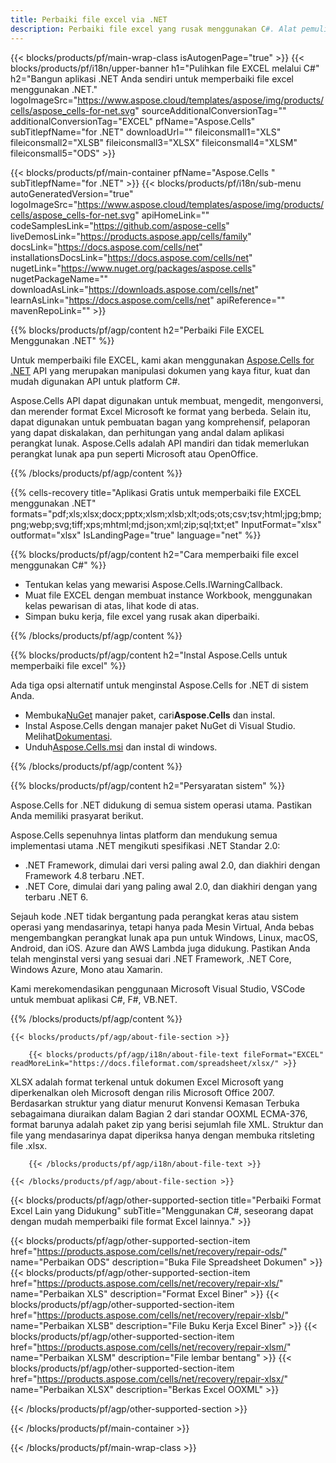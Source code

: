 ```yaml
---
title: Perbaiki file excel via .NET
description: Perbaiki file excel yang rusak menggunakan C#. Alat pemulihan untuk memperbaiki file excel yang rusak dalam aplikasi .NET.
---
```

{{< blocks/products/pf/main-wrap-class isAutogenPage="true" >}}
{{< blocks/products/pf/i18n/upper-banner h1="Pulihkan file EXCEL melalui C#" h2="Bangun aplikasi .NET Anda sendiri untuk memperbaiki file excel menggunakan .NET." logoImageSrc="https://www.aspose.cloud/templates/aspose/img/products/cells/aspose_cells-for-net.svg" sourceAdditionalConversionTag="" additionalConversionTag="EXCEL" pfName="Aspose.Cells" subTitlepfName="for .NET" downloadUrl="" fileiconsmall1="XLS" fileiconsmall2="XLSB" fileiconsmall3="XLSX" fileiconsmall4="XLSM" fileiconsmall5="ODS" >}}

{{< blocks/products/pf/main-container pfName="Aspose.Cells " subTitlepfName="for .NET" >}}
{{< blocks/products/pf/i18n/sub-menu autoGeneratedVersion="true" logoImageSrc="https://www.aspose.cloud/templates/aspose/img/products/cells/aspose_cells-for-net.svg" apiHomeLink="" codeSamplesLink="https://github.com/aspose-cells" liveDemosLink="https://products.aspose.app/cells/family" docsLink="https://docs.aspose.com/cells/net" installationsDocsLink="https://docs.aspose.com/cells/net" nugetLink="https://www.nuget.org/packages/aspose.cells" nugetPackageName="" downloadAsLink="https://downloads.aspose.com/cells/net" learnAsLink="https://docs.aspose.com/cells/net" apiReference="" mavenRepoLink="" >}}

{{% blocks/products/pf/agp/content h2="Perbaiki File EXCEL Menggunakan .NET" %}}

 Untuk memperbaiki file EXCEL, kami akan menggunakan
 [Aspose.Cells for .NET](https://products.aspose.com/cells/net) 
 API yang merupakan manipulasi dokumen yang kaya fitur, kuat dan mudah digunakan API untuk platform C#.
 
 Aspose.Cells API dapat digunakan untuk membuat, mengedit, mengonversi, dan merender format Excel Microsoft ke format yang berbeda. Selain itu, dapat digunakan untuk pembuatan bagan yang komprehensif, pelaporan yang dapat diskalakan, dan perhitungan yang andal dalam aplikasi perangkat lunak. Aspose.Cells adalah API mandiri dan tidak memerlukan perangkat lunak apa pun seperti Microsoft atau OpenOffice.

{{% /blocks/products/pf/agp/content %}}

{{% cells-recovery title="Aplikasi Gratis untuk memperbaiki file EXCEL menggunakan .NET" formats="pdf;xls;xlsx;docx;pptx;xlsm;xlsb;xlt;ods;ots;csv;tsv;html;jpg;bmp;png;webp;svg;tiff;xps;mhtml;md;json;xml;zip;sql;txt;et" InputFormat="xlsx" outformat="xlsx" IsLandingPage="true" language="net" %}}

{{% blocks/products/pf/agp/content h2="Cara memperbaiki file excel menggunakan C#" %}}

+ Tentukan kelas yang mewarisi Aspose.Cells.IWarningCallback.
+ Muat file EXCEL dengan membuat instance Workbook, menggunakan kelas pewarisan di atas, lihat kode di atas.
+ Simpan buku kerja, file excel yang rusak akan diperbaiki.

{{% /blocks/products/pf/agp/content %}}


{{% blocks/products/pf/agp/content h2="Instal Aspose.Cells untuk memperbaiki file excel" %}}

Ada tiga opsi alternatif untuk menginstal Aspose.Cells for .NET di sistem Anda.
-  Membuka[NuGet](https://www.nuget.org/packages/aspose.cells) manajer paket, cari**Aspose.Cells** dan instal.
-  Instal Aspose.Cells dengan manajer paket NuGet di Visual Studio. Melihat[Dokumentasi](https://docs.aspose.com/cells/net/getting-started/#install-asposecells-through-nuget). 
-  Unduh[Aspose.Cells.msi](https://releases.aspose.com/cells/net/) dan instal di windows.

{{% /blocks/products/pf/agp/content %}}

    
{{% blocks/products/pf/agp/content h2="Persyaratan sistem" %}}

 Aspose.Cells for .NET didukung di semua sistem operasi utama. Pastikan Anda memiliki prasyarat berikut.
 
Aspose.Cells sepenuhnya lintas platform dan mendukung semua implementasi utama .NET mengikuti spesifikasi .NET Standar 2.0:
-  .NET Framework, dimulai dari versi paling awal 2.0, dan diakhiri dengan Framework 4.8 terbaru .NET.
-  .NET Core, dimulai dari yang paling awal 2.0, dan diakhiri dengan yang terbaru .NET 6.

Sejauh kode .NET tidak bergantung pada perangkat keras atau sistem operasi yang mendasarinya, tetapi hanya pada Mesin Virtual, Anda bebas mengembangkan perangkat lunak apa pun untuk Windows, Linux, macOS, Android, dan iOS. Azure dan AWS Lambda juga didukung. Pastikan Anda telah menginstal versi yang sesuai dari .NET Framework, .NET Core, Windows Azure, Mono atau Xamarin.

Kami merekomendasikan penggunaan Microsoft Visual Studio, VSCode untuk membuat aplikasi C#, F#, VB.NET.

{{% /blocks/products/pf/agp/content %}}
    
    
<!-- aboutfile Starts -->

    {{< blocks/products/pf/agp/about-file-section >}}

        {{< blocks/products/pf/agp/i18n/about-file-text fileFormat="EXCEL" readMoreLink="https://docs.fileformat.com/spreadsheet/xlsx/" >}}
XLSX adalah format terkenal untuk dokumen Excel Microsoft yang diperkenalkan oleh Microsoft dengan rilis Microsoft Office 2007. Berdasarkan struktur yang diatur menurut Konvensi Kemasan Terbuka sebagaimana diuraikan dalam Bagian 2 dari standar OOXML ECMA-376, format barunya adalah paket zip yang berisi sejumlah file XML. Struktur dan file yang mendasarinya dapat diperiksa hanya dengan membuka ritsleting file .xlsx.

        {{< /blocks/products/pf/agp/i18n/about-file-text >}}

    {{< /blocks/products/pf/agp/about-file-section >}}

<!-- aboutfile Ends -->

{{< blocks/products/pf/agp/other-supported-section title="Perbaiki Format Excel Lain yang Didukung" subTitle="Menggunakan C#, seseorang dapat dengan mudah memperbaiki file format Excel lainnya." >}}

{{< blocks/products/pf/agp/other-supported-section-item href="https://products.aspose.com/cells/net/recovery/repair-ods/" name="Perbaikan ODS" description="Buka File Spreadsheet Dokumen" >}}
{{< blocks/products/pf/agp/other-supported-section-item href="https://products.aspose.com/cells/net/recovery/repair-xls/" name="Perbaikan XLS" description="Format Excel Biner" >}}
{{< blocks/products/pf/agp/other-supported-section-item href="https://products.aspose.com/cells/net/recovery/repair-xlsb/" name="Perbaikan XLSB" description="File Buku Kerja Excel Biner" >}}
{{< blocks/products/pf/agp/other-supported-section-item href="https://products.aspose.com/cells/net/recovery/repair-xlsm/" name="Perbaikan XLSM" description="File lembar bentang" >}}
{{< blocks/products/pf/agp/other-supported-section-item href="https://products.aspose.com/cells/net/recovery/repair-xlsx/" name="Perbaikan XLSX" description="Berkas Excel OOXML" >}}

{{< /blocks/products/pf/agp/other-supported-section >}}

{{< /blocks/products/pf/main-container >}}
    
{{< /blocks/products/pf/main-wrap-class >}}
